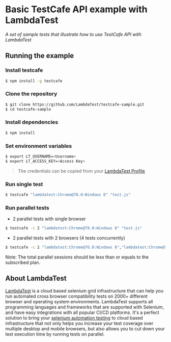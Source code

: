 # Basic TestCafe API example with LambdaTest

*A set of sample tests that illustrate how to use TestCafe API with LambdaTest*

## Running the example

### Install testcafe

```sh
$ npm install -g testcafe
```

### Clone the repository

```sh
$ git clone https://github.com/LambdaTest/testcafe-sample.git
$ cd testcafe-sample
```

### Install dependencies

```sh
$ npm install
```

### Set environment variables

```sh
$ export LT_USERNAME=<Username>
$ export LT_ACCESS_KEY=<Access Key>
```
> The credentials can be copied from your [LambdaTest Profile](https://accounts.lambdatest.com/profile)

### Run single test
```sh
$ testcafe "lambdatest:Chrome@78.0:Windows 8" "test.js"
```

### Run parallel tests

- 2 parallel tests with single browser

```sh
$ testcafe -c 2 "lambdatest:Chrome@78.0:Windows 8" "test.js"
```

- 2 parallel tests with 2 browsers (4 tests concurrently)

```sh
$ testcafe -c 2 "lambdatest:Chrome@76.0:Windows 8","lambdatest:Chrome@78.0:Windows 10" "test.js"
```
Note:
The total parallel sessions should be less than or equals to the subscribed plan.

## About LambdaTest

[LambdaTest](https://www.lambdatest.com/) is a cloud based selenium grid infrastructure that can help you run automated cross browser compatibility tests on 2000+ different browser and operating system environments. LambdaTest supports all programming languages and frameworks that are supported with Selenium, and have easy integrations with all popular CI/CD platforms. It's a perfect solution to bring your [selenium automation testing](https://www.lambdatest.com/selenium-automation) to cloud based infrastructure that not only helps you increase your test coverage over multiple desktop and mobile browsers, but also allows you to cut down your test execution time by running tests on parallel.
